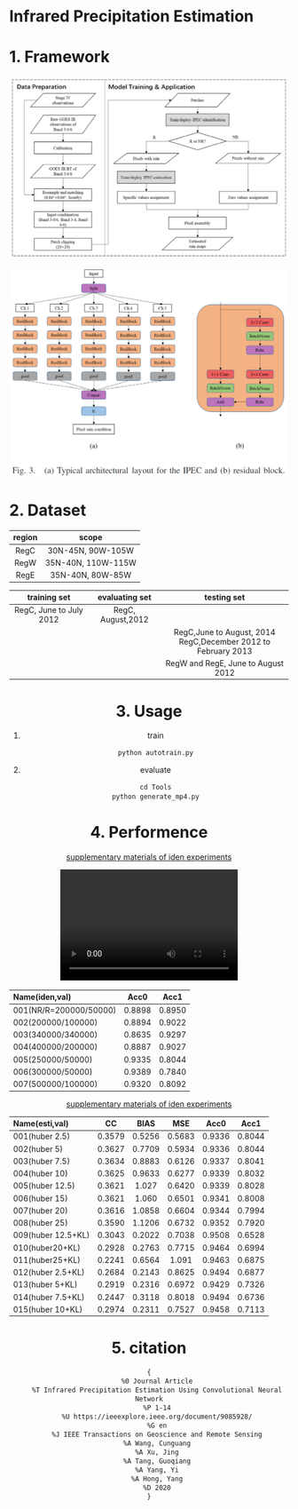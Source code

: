 # Infrared Precipitation Estimation

# 1. Framework
![](https://github.com/gaozhangyang/Precipitation_Estimation/blob/master/gitfigure/pipline.png)

![](https://github.com/gaozhangyang/Precipitation_Estimation/blob/master/gitfigure/network_structure.png)

# 2. Dataset

<center>

| region | scope |
|:--:|:--:|
| RegC | 30N-45N, 90W-105W |
| RegW | 35N-40N, 110W-115W|
| RegE | 35N-40N, 80W-85W  |

</center>

<center>

| training set | evaluating set | testing set |
|:--:|:--:|:--:|
| RegC, June to July 2012   | RegC, August,2012 |   |
|                           |                       | RegC,June to August, 2014 <br> RegC,December 2012 to February 2013 |
|                           |                       | RegW and RegE, June to August 2012 |

<center>

# 3. Usage

 1. train
	```python
	python autotrain.py
	```
 2. evaluate
	 ```python 
	 cd Tools
	 python generate_mp4.py
	 ```

# 4. Performence

[supplementary materials of iden experiments](https://westlakeu-my.sharepoint.com/:f:/g/personal/gaozhangyang_westlake_edu_cn/ErUPhGHNTTlNlyWDbHbiNV0Bt50DFCll9JZPkBGzQ4y_og?e=PcyYrO)

<video src="video.mp4" width="320" height="200" controls preload></video>

<center>

| Name(iden,val) | Acc0 | Acc1 |
|:--|:--:|:--:|
| 001(NR/R=200000/50000)    |	0.8898 |	0.8950 |
| 002(200000/100000)        |	0.8894 |	0.9022 |
| 003(340000/340000)        |	0.8635 |	0.9297 |
| 004(400000/200000)        |	0.8887 |	0.9027 |
| 005(250000/50000)         |	0.9335 |	0.8044 |
| 006(300000/50000)         |	0.9389 |	0.7840 |
| 007(500000/100000)        |	0.9320 |	0.8092 |

</center>



[supplementary materials of iden experiments](https://westlakeu-my.sharepoint.com/:f:/g/personal/gaozhangyang_westlake_edu_cn/Emr80jHzY2JOi35Puq2tQo4BBN0t39A7caTFXlja1qwUrQ?e=lzHaNN)


<center>

| Name(esti,val) | CC | BIAS | MSE | Acc0 | Acc1 |
|:--|:--:|:--:|:--:|:--:|:--:|
| 001(huber 2.5)    |0.3579	|0.5256	|0.5683	|0.9336	|0.8044|
| 002(huber 5)	    |0.3627	|0.7709	|0.5934	|0.9336	|0.8044|
| 003(huber 7.5)	|0.3634	|0.8883	|0.6126	|0.9337	|0.8041|
| 004(huber 10)	    |0.3625	|0.9633	|0.6277	|0.9339	|0.8032|
| 005(huber 12.5)   |0.3621 |1.027	|0.6420	|0.9339	|0.8028|
| 006(huber 15)     |0.3621 |1.060	|0.6501	|0.9341	|0.8008|
| 007(huber 20)	    |0.3616	|1.0858	|0.6604	|0.9344	|0.7994|
| 008(huber 25)	    |0.3590	|1.1206	|0.6732	|0.9352	|0.7920|
| 009(huber 12.5+KL)|0.3043	|0.2022	|0.7038	|0.9508	|0.6528|
| 010(huber20+KL)	|0.2928	|0.2763	|0.7715	|0.9464	|0.6994|
| 011(huber25+KL)   |0.2241 |0.6564 |1.091	|0.9463	|0.6875|
| 012(huber 2.5+KL)	|0.2684	|0.2143	|0.8625	|0.9494	|0.6877|
| 013(huber 5+KL)	|0.2919	|0.2316	|0.6972	|0.9429	|0.7326|
| 014(huber 7.5+KL)	|0.2447	|0.3118	|0.8018	|0.9494	|0.6736|
| 015(huber 10+KL)	|0.2974	|0.2311	|0.7527	|0.9458	|0.7113|

</center>

# 5. citation
```
{
    %0 Journal Article
    %T Infrared Precipitation Estimation Using Convolutional Neural Network
    %P 1-14
    %U https://ieeexplore.ieee.org/document/9085928/
    %G en
    %J IEEE Transactions on Geoscience and Remote Sensing
    %A Wang, Cunguang
    %A Xu, Jing
    %A Tang, Guoqiang
    %A Yang, Yi
    %A Hong, Yang
    %D 2020
}
```
